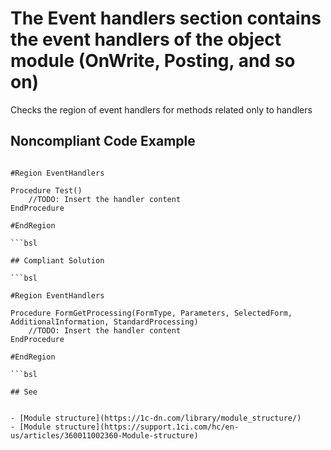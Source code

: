# The Event handlers section contains the event handlers of the object module (OnWrite, Posting, and so on)

Checks the region of event handlers for methods related only to handlers

## Noncompliant Code Example

```bsl

#Region EventHandlers

Procedure Test()
    //TODO: Insert the handler content
EndProcedure

#EndRegion

```bsl

## Compliant Solution

```bsl

#Region EventHandlers

Procedure FormGetProcessing(FormType, Parameters, SelectedForm, AdditionalInformation, StandardProcessing)
    //TODO: Insert the handler content
EndProcedure

#EndRegion

```bsl

## See


- [Module structure](https://1c-dn.com/library/module_structure/)
- [Module structure](https://support.1ci.com/hc/en-us/articles/360011002360-Module-structure)
